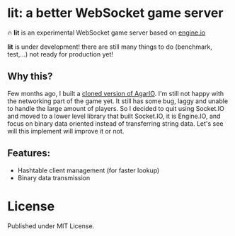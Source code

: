 # lit: a better WebSocket game server

:fire: **lit** is an experimental WebSocket game server based on [engine.io](https://github.com/socketio/engine.io)

**lit** is under development! there are still many things to do (benchmark, test,...) not ready for production yet!

## Why this?
Few months ago, I built a [cloned version of AgarIO](https://github.com/huytd/agar.io-clone). I'm still not happy with the networking part of the game yet. It still has some bug, laggy and unable to handle the large amount of players. So I decided to quit using Socket.IO and moved to a lower level library that built Socket.IO, it is Engine.IO, and focus on binary data oriented instead of transferring string data. Let's see will this implement will improve it or not.

## Features:

- Hashtable client management (for faster lookup)
- Binary data transmission

# License
Published under MIT License.
